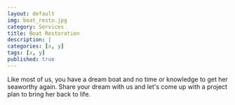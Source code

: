 ```yaml
---
layout: default
img: boat_resto.jpg
category: Services
title: Boat Restoration
description: |
categories: [x, y]
tags: [x, y]
published: true
---
```

  Like most of us, you have a dream boat and no time or knowledge to get her seaworthy again.  Share your dream with us and let's come up with a project plan to bring her back to life.  
